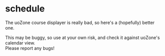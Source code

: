 # schedule

The uoZone course displayer is really bad, so here's a (hopefully) better one.  

This may be buggy, so use at your own risk, and check it against uoZone's calendar view.  
Please report any bugs!
